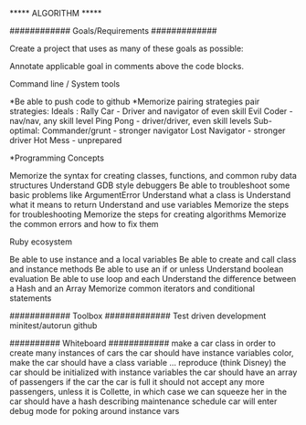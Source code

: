 ***** ALGORITHM *****

############ Goals/Requirements #############

Create a project that uses as many of these goals as possible:

Annotate applicable goal in comments above the code blocks.

Command line / System tools

*Be able to push code to github
*Memorize pairing strategies
  pair strategies:
    Ideals :
      Rally Car - Driver and navigator of even skill
      Evil Coder - nav/nav, any skill level
      Ping Pong - driver/driver, even skill levels
    Sub-optimal:
      Commander/grunt - stronger navigator
      Lost Navigator - stronger driver
      Hot Mess - unprepared

*Programming Concepts

Memorize the syntax for creating classes,
  functions, and common ruby data structures
Understand GDB style debuggers
Be able to troubleshoot some basic problems like ArgumentError
Understand what a class is
Understand what it means to return
Understand and use variables
Memorize the steps for troubleshooting
Memorize the steps for creating algorithms
Memorize the common errors and how to fix them

Ruby ecosystem

Be able to use instance and a local variables
Be able to create and call class and instance methods
Be able to use an if or unless
Understand boolean evaluation
Be able to use loop and each
Understand the difference between a Hash and an Array
Memorize common iterators and conditional statements

############ Toolbox #############
Test driven development
minitest/autorun
github

########## Whiteboard ############
make a car class in order to create many instances of cars
the car should have instance variables color, make
the car should have a class variable ... reproduce (think Disney)
the car should be initialized with instance variables
the car should have an array of passengers
if the car the car is full it should not accept any more passengers,
  unless it is Collette, in which case we can squeeze her in
the car should have a hash describing maintenance schedule
car will enter debug mode for poking around instance vars